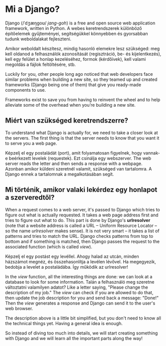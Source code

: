 # Mi a Django?

Django (/ˈdʒæŋɡoʊ/ *jang-goh*) is a free and open source web application framework, written in Python. A webes keretrendszerek különböző építőelemek gyűjteményei, segítségükkel könnyebben és gyorsabban tudunk weboldalakat fejleszteni.

Amikor weboldalt készítesz, mindig hasonló elemekre lesz szükséged: meg kell oldanod a felhasználók azonosítását (regisztráció, be- és kijelentkezés), kell egy felület a honlap kezeléséhez, formok (kérdőívek), kell valami megoldás a fájlok feltöltésére, stb.

Luckily for you, other people long ago noticed that web developers face similar problems when building a new site, so they teamed up and created frameworks (Django being one of them) that give you ready-made components to use.

Frameworks exist to save you from having to reinvent the wheel and to help alleviate some of the overhead when you’re building a new site.

## Miért van szükséged keretrendszerre?

To understand what Django is actually for, we need to take a closer look at the servers. The first thing is that the server needs to know that you want it to serve you a web page.

Képzelj el egy postaládát (port), amit folyamatosan figyelnek, hogy vannak-e beérkezett levelek (requestek). Ezt csinálja egy webszerver. The web server reads the letter and then sends a response with a webpage. Azonban amikor küldeni szeretnél valamit, szükséged van tartalomra. A Django ennek a tartalomnak a megalkotásában segít.

## Mi történik, amikor valaki lekérdez egy honlapot a szerveredtől?

When a request comes to a web server, it's passed to Django which tries to figure out what is actually requested. It takes a web page address first and tries to figure out what to do. This part is done by Django's **urlresolver** (note that a website address is called a URL – Uniform Resource Locator – so the name *urlresolver* makes sense). It is not very smart – it takes a list of patterns and tries to match the URL. Django checks patterns from top to bottom and if something is matched, then Django passes the request to the associated function (which is called *view*).

Képzelj el egy postást egy levéllel. Ahogy halad az utcán, minden házszámot megnéz, és összehasonlítja a levélen lévővel. Ha megegyezik, bedobja a levelet a postaládába. Így működik az urlresolver!

In the *view* function, all the interesting things are done: we can look at a database to look for some information. Talán a felhasználó meg szeretne változtatni valamilyen adatot? Like a letter saying, "Please change the description of my job." The *view* can check if you are allowed to do that, then update the job description for you and send back a message: "Done!" Then the *view* generates a response and Django can send it to the user's web browser.

The description above is a little bit simplified, but you don't need to know all the technical things yet. Having a general idea is enough.

So instead of diving too much into details, we will start creating something with Django and we will learn all the important parts along the way!